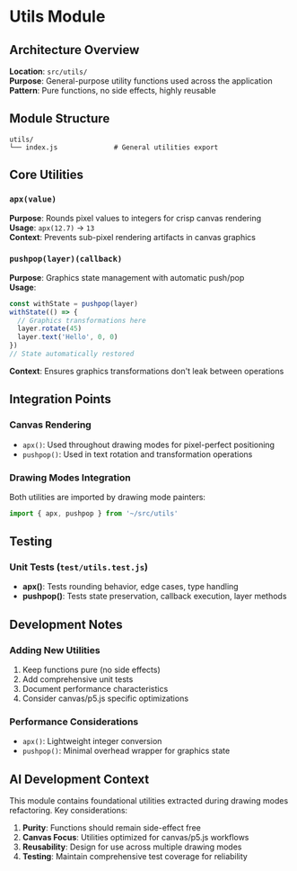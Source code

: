 # Utils Module

## Architecture Overview

**Location**: `src/utils/`  
**Purpose**: General-purpose utility functions used across the application  
**Pattern**: Pure functions, no side effects, highly reusable

## Module Structure

```
utils/
└── index.js              # General utilities export
```

## Core Utilities

### `apx(value)`
**Purpose**: Rounds pixel values to integers for crisp canvas rendering  
**Usage**: `apx(12.7)` → `13`  
**Context**: Prevents sub-pixel rendering artifacts in canvas graphics

### `pushpop(layer)(callback)`  
**Purpose**: Graphics state management with automatic push/pop  
**Usage**: 
```javascript
const withState = pushpop(layer)
withState(() => {
  // Graphics transformations here
  layer.rotate(45)
  layer.text('Hello', 0, 0)
})
// State automatically restored
```
**Context**: Ensures graphics transformations don't leak between operations

## Integration Points

### Canvas Rendering
- `apx()`: Used throughout drawing modes for pixel-perfect positioning
- `pushpop()`: Used in text rotation and transformation operations

### Drawing Modes Integration
Both utilities are imported by drawing mode painters:
```javascript
import { apx, pushpop } from '~/src/utils'
```

## Testing

### Unit Tests (`test/utils.test.js`)
- **apx()**: Tests rounding behavior, edge cases, type handling
- **pushpop()**: Tests state preservation, callback execution, layer methods

## Development Notes

### Adding New Utilities
1. Keep functions pure (no side effects)
2. Add comprehensive unit tests
3. Document performance characteristics
4. Consider canvas/p5.js specific optimizations

### Performance Considerations
- `apx()`: Lightweight integer conversion
- `pushpop()`: Minimal overhead wrapper for graphics state

## AI Development Context

This module contains foundational utilities extracted during drawing modes refactoring. Key considerations:

1. **Purity**: Functions should remain side-effect free
2. **Canvas Focus**: Utilities optimized for canvas/p5.js workflows
3. **Reusability**: Design for use across multiple drawing modes
4. **Testing**: Maintain comprehensive test coverage for reliability
